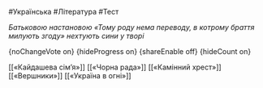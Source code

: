 #Українська #Література #Тест

*Батьковою настановою «Тому роду нема переводу, в котрому браття милують згоду» нехтують сини у творі*

{noChangeVote on}
{hideProgress on}
{shareEnable off}
{hideCount on}

[[«Кайдашева сім’я»]]
[[«Чорна рада»]]
[[«Камінний хрест»]]
[[«Вершники»]]
[[«Україна в огні»]]
